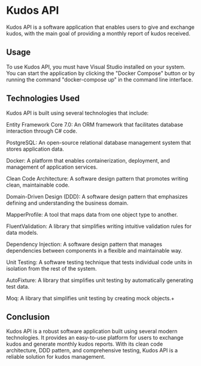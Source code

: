 

# Kudos API

Kudos API is a software application that enables users to give and exchange kudos, with the main goal of providing a monthly report of kudos received.


## Usage


To use Kudos API, you must have Visual Studio installed on your system. You can start the application by clicking the "Docker Compose" button or by running the command "docker-compose up" in the command line interface.

## Technologies Used


Kudos API is built using several technologies that include:

Entity Framework Core 7.0: An ORM framework that facilitates database interaction through C# code.

PostgreSQL: An open-source relational database management system that stores application data.

Docker: A platform that enables containerization, deployment, and management of application services.

Clean Code Architecture: A software design pattern that promotes writing clean, maintainable code.

Domain-Driven Design (DDD): A software design pattern that emphasizes defining and understanding the business domain.

MapperProfile: A tool that maps data from one object type to another.

FluentValidation: A library that simplifies writing intuitive validation rules for data models.

Dependency Injection: A software design pattern that manages dependencies between components in a flexible and maintainable way.

Unit Testing: A software testing technique that tests individual code units in isolation from the rest of the system.

AutoFixture: A library that simplifies unit testing by automatically generating test data.

Moq: A library that simplifies unit testing by creating mock objects.+

## Conclusion

Kudos API is a robust software application built using several modern technologies. It provides an easy-to-use platform for users to exchange kudos and generate monthly kudos reports. With its clean code architecture, DDD pattern, and comprehensive testing, Kudos API is a reliable solution for kudos management.
